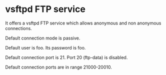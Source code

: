 # vsftpd FTP service

It offers a vsftpd FTP service which allows anonymous and non anonymous connections.

Default connection mode is passive.

Default user is foo. Its password is foo.

Default connection port is 21. Port 20 (ftp-data) is disabled.

Default connection ports are in range 21000-20010.